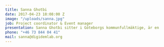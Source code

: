 ```yaml
---
title: Sanna Ghotbi
date: 2017-04-23 18:08:00 Z
image: "/uploads/sanna.jpg"
job: Project coordinator & Event manager
presentation: Sanna Ghotbi sitter i Göteborgs kommunfullmäktige, är en flitigt anlitad föreläsare och aktiv i flera organisationer, bland andra Ingen Människa är Illegal och Jordens Vänner. Hennes hemliga dröm är att bli den nya G.W. Persson och knäcka olösta kriminalfall.
phone: "+46 73 844 04 41"
mail: sanna@digidemlab.org
---
```

